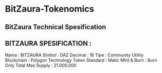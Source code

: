 # BitZaura-Tokenomics
BitZaura Technical Spesification
---------------------------
BITZAURA SPESIFICATION :
--------------------------
Nama                            : BITZAURA
Simbol                          : DAZ
Decimal                         : 18
Tipe                            : Community Utility
Blockchain                      : Polygon Technology
Token Standard                  : Matic
MInt & Burn                     : Burn Only
Total Max Supply                : 21.000.000

